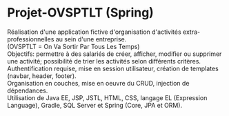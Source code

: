 # Projet-OVSPTLT (Spring)

Réalisation d'une application fictive d'organisation d'activités extra-professionnelles au sein d'une entreprise.  
(OVSPTLT = On Va Sortir Par Tous Les Temps)  
Objectifs: permettre à des salariés de créer, afficher, modifier ou supprimer une activité; possibilité de trier les activités selon différents critères.
Authentification requise, mise en session utilisateur, création de templates (navbar, header, footer).  
Organisation en couches, mise en oeuvre du CRUD, injection de dépendances.  
Utilisation de Java EE, JSP, JSTL, HTML, CSS, langage EL (Expression Language), Gradle, SQL Server et Spring (Core, JPA et ORM).  
